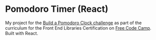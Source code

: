 # Pomodoro Timer (React)

My project for the [Build a Pomodoro Clock challenge](https://learn.freecodecamp.org/front-end-libraries/front-end-libraries-projects/build-a-pomodoro-clock) as part of the curriculum for the Front End Libraries Certification on [Free Code Camp](https://www.freecodecamp.org). Built with React.
